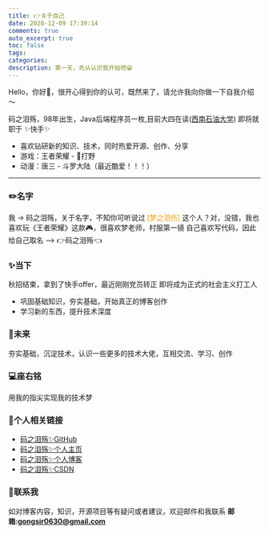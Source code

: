 ```yaml
---
title: 👉关于自己
date: 2020-12-09 17:39:14
comments: true
auto_excerpt: true
toc: false
tags:
categories: 
description: 第一天，先从认识我开始吧😁
---
```


Hello，你好👋，很开心得到你的认可，既然来了，请允许我向你做一下自我介绍～

<!-- more -->

码之泪殇，98年出生，Java后端程序员一枚,目前大四在读([西南石油大学](https://www.swpu.edu.cn))
即将就职于 ✨快手✨
- 喜欢钻研新的知识、技术，同时热爱开源、创作、分享
- 游戏：王者荣耀 - 🔪打野
- 动漫：唐三 - 斗罗大陆（最近酷爱！！！）

<hr/>

### ✏️名字

我 -> 码之泪殇，关于名字，不知你可听说过<font color=#f39c12> [梦之泪伤] </font>这个人？对，没错，我也喜欢玩《王者荣耀》这款🎮，很喜欢梦老师，村服第一镜
自己喜欢写代码，因此给自己取名 ——> 👉码之泪殇👈

### ✨当下

秋招结束，拿到了快手offer，最近刚刚党员转正
即将成为正式的社会主义打工人
- 巩固基础知识，夯实基础，开始真正的博客创作
- 学习新的东西，提升技术深度

### 🚀未来

夯实基础，沉淀技术，认识一些更多的技术大佬，互相交流、学习、创作

### 💻座右铭

用我的指尖实现我的技术梦

### 🔗个人相关链接

* [码之泪殇✨GitHub](https://github.com/gongsir0630)
* [码之泪殇✨个人主页](https://gongsir.club)
* [码之泪殇✨个人博客](https://blog.gongsir.club)
* [码之泪殇✨CSDN](https://blog.csdn.net/qq_41337581)

### 📮联系我

如对博客内容，知识，开源项目等有疑问或者建议，欢迎邮件和我联系
**邮箱:gongsir0630@gmail.com**